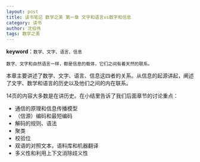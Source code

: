 ```yaml
---
layout: post
title: 读书笔记 数学之美 第一章 文字和语言vs数字和信息
category: 读书
author: 沈伯伟
tags: 数学之美
---
```


**keyword**：`数学、文字、语言、信息`
```
数字、文字和自然语言一样，都是信息的载体，它们之间有着天然的联系。
```
本章主要讲述了数学、文字、语言、信息这四者的关系。从信息的起源讲起，阐述了文字、数学和语言的历史以及他们之间的内在联系。

14页的内容大多数是在讲历史。在小结里告诉了我们后面章节的讨论重点：
- 通信的原理和信息传播模型
- （信源）编码和最短编码
- 解码的规则、语法
- 聚类
- 校验位
- 双语的对照文本，语料库和机器翻译
- 多义性和利用上下文消除歧义性


